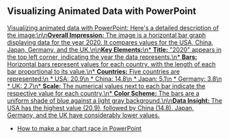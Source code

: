 ## Visualizing Animated Data with PowerPoint

[Visualizing animated data with PowerPoint: Here\'s a detailed description of the image:\n\n**Overall Impression:** The image is a horizontal bar graph displaying data for the year 2020. It compares values for the USA, China, Japan, Germany, and the UK.\n\n**Key Elements:**\n* **Title:** "2020" appears in the top left corner, indicating the year the data represents.\n* **Bars:** Horizontal bars represent values for each country, with the length of each bar proportional to its value.\n* **Countries:** Five countries are represented:\n * USA: 20.9\n * China: 14.8\n * Japan: 5.1\n * Germany: 3.8\n * UK: 2.7\n* **Scale:** The numerical values next to each bar indicate the respective value for each country.\n* **Color Scheme:** The bars are a uniform shade of blue against a light gray background.\n\n**Data Insight:** The USA has the highest value (20.9), followed by China (14.8). Japan, Germany, and the UK have considerably lower values.](https://youtu.be_umHlPDFVWr0)

- [How to make a bar chart race in PowerPoint](https://blog.gramener.com/bar-chart-race-in-powerpoint/)
